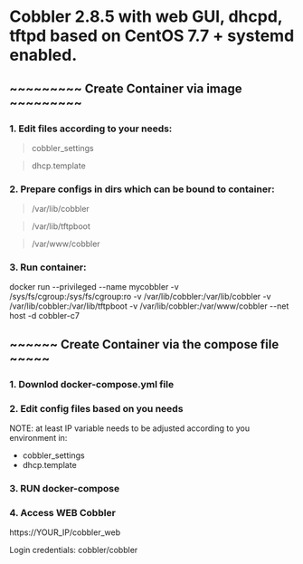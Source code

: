 # Cobbler 2.8.5 with web GUI, dhcpd, tftpd based on CentOS 7.7 + systemd enabled.



##  ~~~~~~~~~ Create Container via image ~~~~~~~~~
### 1. Edit files according to your needs:

> cobbler_settings

> dhcp.template

### 2. Prepare configs in dirs which can be bound to container:

> /var/lib/cobbler

> /var/lib/tftpboot

> /var/www/cobbler


### 3. Run container:

docker run --privileged --name mycobbler -v /sys/fs/cgroup:/sys/fs/cgroup:ro -v /var/lib/cobbler:/var/lib/cobbler -v /var/lib/cobbler:/var/lib/tftpboot -v /var/lib/cobbler:/var/www/cobbler --net host -d cobbler-c7





## ~~~~~~ Create Container via the compose file ~~~~~

### 1. Downlod docker-compose.yml file

### 2. Edit config files based on you needs 
NOTE: at least IP variable needs to be adjusted according to you environment in:
- cobbler_settings
- dhcp.template

### 3. RUN docker-compose

### 4. Access WEB Cobbler
https://YOUR_IP/cobbler_web

Login credentials: cobbler/cobbler
